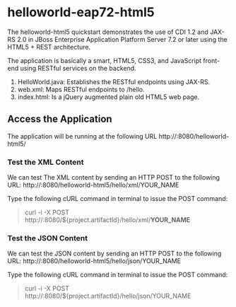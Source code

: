 # helloworld-eap72-html5
The helloworld-html5 quickstart demonstrates the use of CDI 1.2 and JAX-RS 2.0 in JBoss Enterprise Application Platform Server 7.2 or later using the HTML5 + REST architecture.

The application is basically a smart, HTML5, CSS3, and JavaScript front-end using RESTful services on the backend.
1. HelloWorld.java: Establishes the RESTful endpoints using JAX-RS.
2. web.xml: Maps RESTful endpoints to /hello.
3. index.html: Is a jQuery augmented plain old HTML5 web page.

## Access the Application

The application will be running at the following URL http://<hostname>:8080/helloworld-html5/

### Test the XML Content

We can test The XML content by sending an HTTP POST to the following URL: http://<hostname>:8080/helloworld-html5/hello/xml/YOUR_NAME

Type the following cURL command in terminal to issue the POST command:
> curl -i -X POST http://<hostname>:8080/${project.artifactId}/hello/xml/__YOUR_NAME__

### Test the JSON Content

We can test the JSON content by sending an HTTP POST to the following URL: http://<hostname>:8080/helloworld-html5/hello/json/YOUR_NAME

Type the following cURL command in terminal to issue the POST command:
> curl -i -X POST http://<hostname>:8080/${project.artifactId}/hello/json/YOUR_NAME